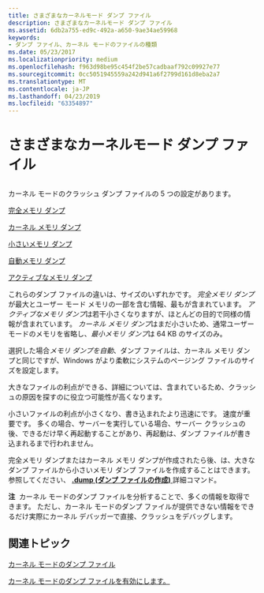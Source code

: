 ```yaml
---
title: さまざまなカーネルモード ダンプ ファイル
description: さまざまなカーネルモード ダンプ ファイル
ms.assetid: 6db2a755-ed9c-492a-a650-9ae34ae59968
keywords:
- ダンプ ファイル、カーネル モードのファイルの種類
ms.date: 05/23/2017
ms.localizationpriority: medium
ms.openlocfilehash: f963d98be95c454f2be57cadbaaf792c09927e77
ms.sourcegitcommit: 0cc5051945559a242d941a6f2799d161d8eba2a7
ms.translationtype: MT
ms.contentlocale: ja-JP
ms.lasthandoff: 04/23/2019
ms.locfileid: "63354897"
---
```

# <a name="varieties-of-kernel-mode-dump-files"></a>さまざまなカーネルモード ダンプ ファイル


## <span id="ddk_varieties_of_kernel_mode_dump_files_dbg"></span><span id="DDK_VARIETIES_OF_KERNEL_MODE_DUMP_FILES_DBG"></span>


カーネル モードのクラッシュ ダンプ ファイルの 5 つの設定があります。

[完全メモリ ダンプ](complete-memory-dump.md)

[カーネル メモリ ダンプ](kernel-memory-dump.md)

[小さいメモリ ダンプ](small-memory-dump.md)

[自動メモリ ダンプ](automatic-memory-dump.md)

[アクティブなメモリ ダンプ](active-memory-dump.md)

これらのダンプ ファイルの違いは、サイズのいずれかです。 *完全メモリ ダンプ*が最大とユーザー モード メモリの一部を含む情報、最もが含まれています。 *アクティブなメモリ ダンプ*は若干小さくなりますが、ほとんどの目的で同様の情報が含まれています。  *カーネル メモリ ダンプ*はまだ小さいため、通常ユーザー モードのメモリを省略し、*最小メモリ ダンプ*は 64 KB のサイズのみ。

選択した場合*メモリ ダンプを自動*、ダンプ ファイルは、カーネル メモリ ダンプと同じですが、Windows がより柔軟にシステムのページング ファイルのサイズを設定します。

大きなファイルの利点ができる、詳細については、含まれているため、クラッシュの原因を探すのに役立つ可能性が高くなります。

小さいファイルの利点が小さくなり、書き込まれたより迅速にです。 速度が重要です。 多くの場合、サーバーを実行している場合、サーバー クラッシュの後、できるだけ早く再起動することがあり、再起動は、ダンプ ファイルが書き込まれるまで行われません。

完全メモリ ダンプまたはカーネル メモリ ダンプが作成されたら後、は、大きなダンプ ファイルから小さいメモリ ダンプ ファイルを作成することはできます。 参照してください、 [ **.dump (ダンプ ファイルの作成)** ](-dump--create-dump-file-.md)詳細コマンド。

**注**  カーネル モードのダンプ ファイルを分析することで、多くの情報を取得できます。 ただし、カーネル モードのダンプ ファイルが提供できない情報をできるだけ実際にカーネル デバッガーで直接、クラッシュをデバッグします。

 

## <a name="span-idrelatedtopicsspanrelated-topics"></a><span id="related_topics"></span>関連トピック


[カーネル モードのダンプ ファイル](kernel-mode-dump-files.md)

[カーネル モードのダンプ ファイルを有効にします。](enabling-a-kernel-mode-dump-file.md)

 

 






